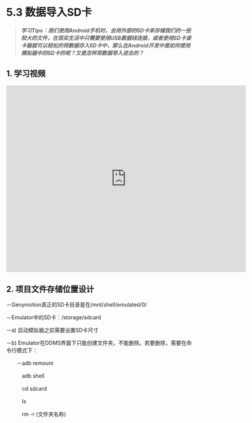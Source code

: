 # 5.3 数据导入SD卡

>##### 学习Tips：我们使用Android手机时，会用外部的SD卡来存储我们的一些较大的文件，在现实生活中只需要使用USB数据线连接，或者使用SD卡读卡器就可以轻松的将数据存入SD卡中，那么在Android开发中是如何使用模拟器中的SD卡的呢？又是怎样将数据导入进去的？

## 1. 学习视频

<iframe frameborder="0" width="640" height="498" src="https://v.qq.com/iframe/player.html?vid=z0180bhmznp&tiny=0&auto=0" allowfullscreen></iframe>

## 2. 项目文件存储位置设计

－Genymotion真正的SD卡目录是在/mnt/shell/emulated/0/

－Emulator中的SD卡：/storage/sdcard

－a) 启动模拟器之前需要设置SD卡尺寸

－b) Emulator在DDMS界面下只能创建文件夹，不能删除。若要删除，需要在命令行模式下：

　　－adb remount
  
　　　adb shell
  
　　　cd sdcard
  
　　　ls
  
　　　rm -r (文件夹名称)

